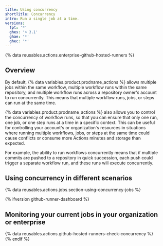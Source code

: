 ```yaml
---
title: Using concurrency
shortTitle: Concurrency
intro: Run a single job at a time.
versions:
  fpt: '*'
  ghes: '> 3.1'
  ghae: '*'
  ghec: '*'
---
```


{% data reusables.actions.enterprise-github-hosted-runners %}

## Overview

By default, {% data variables.product.prodname_actions %} allows multiple jobs within the same workflow, multiple workflow runs within the same repository, and multiple workflow runs across a repository owner's account to run concurrently. This means that multiple workflow runs, jobs, or steps can run at the same time.

{% data variables.product.prodname_actions %} also allows you to control the concurrency of workflow runs, so that you can ensure that only one run, one job, or one step runs at a time in a specific context. This can be useful for controlling your account's or organization's resources in situations where running multiple workflows, jobs, or steps at the same time could cause conflicts or consume more Actions minutes and storage than expected.

For example, the ability to run workflows concurrently means that if multiple commits are pushed to a repository in quick succession, each push could trigger a separate workflow run, and these runs will execute concurrently.

## Using concurrency in different scenarios

{% data reusables.actions.jobs.section-using-concurrency-jobs %}

{% ifversion github-runner-dashboard %}

## Monitoring your current jobs in your organization or enterprise

{% data reusables.actions.github-hosted-runners-check-concurrency %}
{% endif %}
